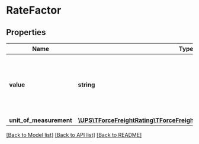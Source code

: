 # RateFactor

## Properties
Name | Type | Description | Notes
------------ | ------------- | ------------- | -------------
**value** | **string** | Contains value pertaining to rate type code.  For example: if the discount rate is 25% then the rate charge code will have code type as \&quot;DISCOUNT_RATE\&quot; and rate factor value will have 25. | 
**unit_of_measurement** | [**\UPS\TForceFreightRating\TForceFreightRating\FactorUnitOfMeasurement**](FactorUnitOfMeasurement.md) |  | [optional] 

[[Back to Model list]](../../README.md#documentation-for-models) [[Back to API list]](../../README.md#documentation-for-api-endpoints) [[Back to README]](../../README.md)

